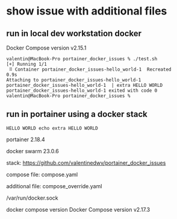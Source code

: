 # show issue with additional files

## run in local dev workstation docker

Docker Compose version v2.15.1

```
valentin@MacBook-Pro portainer_docker_issues % ./test.sh
[+] Running 1/1
 ⠿ Container portainer_docker_issues-hello_world-1  Recreated                                                                                                     0.9s
Attaching to portainer_docker_issues-hello_world-1
portainer_docker_issues-hello_world-1  | extra HELLO WORLD
portainer_docker_issues-hello_world-1 exited with code 0
valentin@MacBook-Pro portainer_docker_issues %
 ```

## run in portainer using a docker stack
`HELLO WORLD echo extra HELLO WORLD`

portainer 2.18.4

docker swarm 23.0.6

stack: 
https://github.com/valentinedwv/portainer_docker_issues

compose file: compose.yaml 

additional file: compose_override.yaml





/var/run/docker.sock

 docker compose version
Docker Compose version v2.17.3

